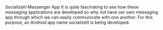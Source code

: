 SocializeIt-Messenger App
It is quite fascinating to see how these messaging applications are developed so why not have our own messaging app through which we can easily communicate with one another. For this purpose, an Android app name socializeIt is being developed.
